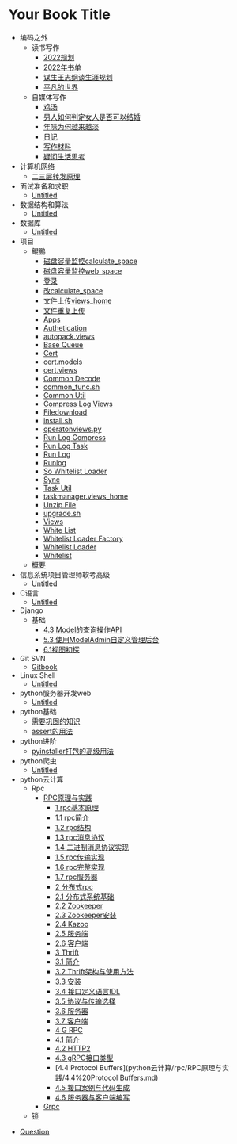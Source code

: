# Your Book Title

- 编码之外
  - 读书写作
    * [2022规划](编码之外/读书写作/2022规划.md)
    * [2022年书单](编码之外/读书写作/2022年书单.md)
    * [谋生王志纲谈生涯规划](编码之外/读书写作/谋生王志纲谈生涯规划.md)
    * [平凡的世界](编码之外/读书写作/平凡的世界.md)
  - 自媒体写作
    * [鸡汤](编码之外/自媒体写作/鸡汤.md)
    * [男人如何判定女人是否可以结婚](编码之外/自媒体写作/男人如何判定女人是否可以结婚.md)
    * [年味为何越来越淡](编码之外/自媒体写作/年味为何越来越淡.md)
    * [日记](编码之外/自媒体写作/日记.md)
    * [写作材料](编码之外/自媒体写作/写作材料.md)
    * [疑问生活思考](编码之外/自媒体写作/疑问生活思考.md)
- 计算机网络
  * [二三层转发原理](计算机网络/二三层转发原理.md)
- 面试准备和求职
  * [Untitled](面试准备和求职/Untitled.md)
- 数据结构和算法
  * [Untitled](数据结构和算法/Untitled.md)
- 数据库
  * [Untitled](数据库/Untitled.md)
- 项目
  - 鲲鹏
    * [磁盘容量监控calculate_space](项目/鲲鹏/磁盘容量监控calculate_space.md)
    * [磁盘容量监控web_space](项目/鲲鹏/磁盘容量监控web_space.md)
    * [登录](项目/鲲鹏/登录.md)
    * [改calculate_space](项目/鲲鹏/改calculate_space.md)
    * [文件上传views_home](项目/鲲鹏/文件上传views_home.md)
    * [文件重复上传](项目/鲲鹏/文件重复上传.md)
    * [Apps](项目/鲲鹏/apps.md)
    * [Authetication](项目/鲲鹏/authetication.md)
    * [autopack.views](项目/鲲鹏/autopack.views.md)
    * [Base Queue](项目/鲲鹏/base_queue.md)
    * [Cert](项目/鲲鹏/cert.md)
    * [cert.models](项目/鲲鹏/cert.models.md)
    * [cert.views](项目/鲲鹏/cert.views.md)
    * [Common Decode](项目/鲲鹏/common_decode.md)
    * [common_func.sh](项目/鲲鹏/common_func.sh.md)
    * [Common Util](项目/鲲鹏/common_util.md)
    * [Compress Log Views](项目/鲲鹏/compress_log_views.md)
    * [Filedownload](项目/鲲鹏/filedownload.md)
    * [install.sh](项目/鲲鹏/install.sh.md)
    * [operatonviews.py](项目/鲲鹏/operatonviews.py.md)
    * [Run Log Compress](项目/鲲鹏/run_log_compress.md)
    * [Run Log Task](项目/鲲鹏/run_log_task.md)
    * [Run Log](项目/鲲鹏/run_log.md)
    * [Runlog](项目/鲲鹏/runlog.md)
    * [So Whitelist Loader](项目/鲲鹏/so_whitelist_loader.md)
    * [Sync](项目/鲲鹏/sync.md)
    * [Task Util](项目/鲲鹏/task_util.md)
    * [taskmanager.views_home](项目/鲲鹏/taskmanager.views_home.md)
    * [Unzip File](项目/鲲鹏/unzip_file.md)
    * [upgrade.sh](项目/鲲鹏/upgrade.sh.md)
    * [Views](项目/鲲鹏/views.md)
    * [White List](项目/鲲鹏/white_list.md)
    * [Whitelist Loader Factory](项目/鲲鹏/whitelist_loader_factory.md)
    * [Whitelist Loader](项目/鲲鹏/whitelist_loader.md)
    * [Whitelist](项目/鲲鹏/whitelist.md)
  * [概要](项目/概要.md)
- 信息系统项目管理师软考高级
  * [Untitled](信息系统项目管理师软考高级/Untitled.md)
- C语言
  * [Untitled](C语言/Untitled.md)
- Django
  - 基础
    * [4.3 Model的查询操作API](Django/基础/4.3%20Model的查询操作API.md)
    * [5.3 使用ModelAdmin自定义管理后台](Django/基础/5.3%20使用ModelAdmin自定义管理后台.md)
    * [6.1视图初探](Django/基础/6.1视图初探.md)
- Git SVN
  * [Gitbook](git&SVN/gitbook.md)
- Linux Shell
  * [Untitled](Linux&shell/Untitled.md)
- python服务器开发web
  * [Untitled](python服务器开发web/Untitled.md)
- python基础
  * [需要巩固的知识](python基础/需要巩固的知识.md)
  * [assert的用法](python基础/assert的用法.md)
- python进阶
  * [pyinstaller打包的高级用法](python进阶/pyinstaller打包的高级用法.md)
- python爬虫
  * [Untitled](python爬虫/Untitled.md)
- python云计算
  - Rpc
    - [RPC原理与实践](python云计算/rpc/RPC原理与实践/RPC原理与实践.md)
      * [1 rpc基本原理](python云计算/rpc/RPC原理与实践/1%20rpc基本原理.md)
      * [1.1 rpc简介](python云计算/rpc/RPC原理与实践/1.1%20rpc简介.md)
      * [1.2 rpc结构](python云计算/rpc/RPC原理与实践/1.2%20rpc结构.md)
      * [1.3 rpc消息协议](python云计算/rpc/RPC原理与实践/1.3%20rpc消息协议.md)
      * [1.4 二进制消息协议实现](python云计算/rpc/RPC原理与实践/1.4%20二进制消息协议实现.md)
      * [1.5 rpc传输实现](python云计算/rpc/RPC原理与实践/1.5%20rpc传输实现.md)
      * [1.6 rpc完整实现](python云计算/rpc/RPC原理与实践/1.6%20rpc完整实现.md)
      * [1.7 rpc服务器](python云计算/rpc/RPC原理与实践/1.7%20rpc服务器.md)
      * [2 分布式rpc](python云计算/rpc/RPC原理与实践/2%20分布式rpc.md)
      * [2.1 分布式系统基础](python云计算/rpc/RPC原理与实践/2.1%20分布式系统基础.md)
      * [2.2 Zookeeper](python云计算/rpc/RPC原理与实践/2.2%20Zookeeper.md)
      * [2.3 Zookeeper安装](python云计算/rpc/RPC原理与实践/2.3%20Zookeeper安装.md)
      * [2.4 Kazoo](python云计算/rpc/RPC原理与实践/2.4%20Kazoo.md)
      * [2.5 服务端](python云计算/rpc/RPC原理与实践/2.5%20服务端.md)
      * [2.6 客户端](python云计算/rpc/RPC原理与实践/2.6%20客户端.md)
      * [3 Thrift](python云计算/rpc/RPC原理与实践/3%20Thrift.md)
      * [3.1 简介](python云计算/rpc/RPC原理与实践/3.1%20简介.md)
      * [3.2 Thrift架构与使用方法](python云计算/rpc/RPC原理与实践/3.2%20Thrift架构与使用方法.md)
      * [3.3 安装](python云计算/rpc/RPC原理与实践/3.3%20安装.md)
      * [3.4 接口定义语言IDL](python云计算/rpc/RPC原理与实践/3.4%20接口定义语言IDL.md)
      * [3.5 协议与传输选择](python云计算/rpc/RPC原理与实践/3.5%20协议与传输选择.md)
      * [3.6 服务器](python云计算/rpc/RPC原理与实践/3.6%20服务器.md)
      * [3.7 客户端](python云计算/rpc/RPC原理与实践/3.7%20客户端.md)
      * [4 G RPC](python云计算/rpc/RPC原理与实践/4%20gRPC.md)
      * [4.1 简介](python云计算/rpc/RPC原理与实践/4.1%20简介.md)
      * [4.2 HTTP2](python云计算/rpc/RPC原理与实践/4.2%20HTTP2.md)
      * [4.3 gRPC接口类型](python云计算/rpc/RPC原理与实践/4.3%20gRPC接口类型.md)
      * [4.4 Protocol Buffers](python云计算/rpc/RPC原理与实践/4.4%20Protocol Buffers.md)
      * [4.5 接口案例与代码生成](python云计算/rpc/RPC原理与实践/4.5%20接口案例与代码生成.md)
      * [4.6 服务器与客户端编写](python云计算/rpc/RPC原理与实践/4.6%20服务器与客户端编写.md)
    * [Grpc](python云计算/rpc/grpc.md)
  * [锁](python云计算/锁.md)
* [Question](question.md)

